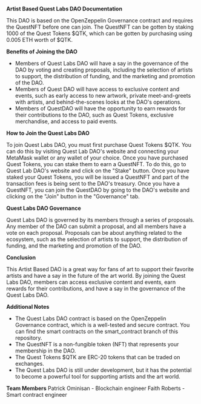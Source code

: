 
**Artist Based Quest Labs DAO Documentation**

This DAO is based on the OpenZeppelin Governance contract and requires the QuestNFT before one can join. The QuestNFT can be gotten by staking 1000 of the Quest Tokens $QTK, which can be gotten by purchasing using 0.005 ETH worth of $QTK.

**Benefits of Joining the DAO**

* Members of Quest Labs DAO will have a say in the governance of the DAO by voting and creating proposals, including the selection of artists to support, the distribution of funding, and the marketing and promotion of the DAO.
* Members of Quest DAO will have access to exclusive content and events, such as early access to new artwork, private meet-and-greets with artists, and behind-the-scenes looks at the DAO's operations.
* Members of QuestDAO will have the opportunity to earn rewards for their contributions to the DAO, such as Quest Tokens, exclusive merchandise, and access to paid events.

**How to Join the Quest Labs DAO**

To join Quest Labs DAO, you must first purchase Quest Tokens $QTK. You can do this by visiting Quest Lab DAO's website and connecting your MetaMask wallet or any wallet of your choice. Once you have purchased Quest Tokens, you can stake them to earn a QuestNFT. To do this, go to Quest Lab DAO's website and click on the "Stake" button. Once you have staked your Quest Tokens, you will be issued a QuestNFT and part of the transaction fees is being sent to the DAO's treasury. Once you have a QuestNFT, you can join the QuestDAO by going to the DAO's website and clicking on the "Join" button in the "Governance" tab.

**Quest Labs DAO Governance**

Quest Labs DAO is governed by its members through a series of proposals. Any member of the DAO can submit a proposal, and all members have a vote on each proposal. Proposals can be about anything related to the ecosystem, such as the selection of artists to support, the distribution of funding, and the marketing and promotion of the DAO.

**Conclusion**

This Artist Based DAO is a great way for fans of art to support their favorite artists and have a say in the future of the art world. By joining the Quest Labs DAO, members can access exclusive content and events, earn rewards for their contributions, and have a say in the governance of the Quest Labs DAO.

**Additional Notes**

* The Quest Labs DAO contract is based on the OpenZeppelin Governance contract, which is a well-tested and secure contract. You can find the smart contracts on the smart_contract branch of this repository.
* The QuestNFT is a non-fungible token (NFT) that represents your membership in the DAO.
* The Quest Tokens $QTK are ERC-20 tokens that can be traded on exchanges.
* The Quest Labs DAO is still under development, but it has the potential to become a powerful tool for supporting artists and the art world.

**Team Members**
Patrick Ominisan - Blockchain engineer
Faith Roberts - Smart contract engineer